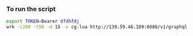 ### To run the script
```sh
export TOKEN=Bearer dfdhfdj
wrk -c200 -t50 -d 15 -s cg.lua http://139.59.46.189:8080/v1/graphql
```